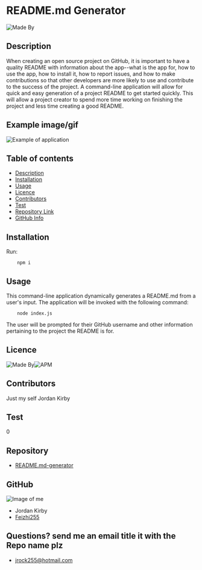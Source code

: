 
# **README.md Generator**
![Made By](https://img.shields.io/badge/Made%20by-Jordan%20Kirby-red)
## Description 
When creating an open source project on GitHub, it is important to have a quality README with information about the app--what is the app for, how to use the app, how to install it, how to report issues, and how to make contributions so that other developers are more likely to use and contribute to the success of the project. A command-line application will allow for quick and easy generation of a project README to get started quickly. This will allow a project creator to spend more time working on finishing the project and less time creating a good README.

## Example image/gif

![Example of application](./assests/image/README-eample.png)

## Table of contents
- [Description](#Description)
- [Installation](#Installation)
- [Usage](#Usage)
- [Licence](#Licence)
- [Contributors](#Contributors)
- [Test](#Test)
- [Repository Link](#Repository)
- [GitHub Info](#GitHub) 
## Installation
  Run:

        npm i
        
## Usage
  This command-line application dynamically generates a README.md from a user's input. The application will be invoked with the following command:

        node index.js

  The user will be prompted for their GitHub username and other information pertaining to the project the README is for.
## Licence
![Made By](https://img.shields.io/badge/Made%20by-Jordan%20Kirby-red)![APM](https://img.shields.io/apm/l/npm)
## Contributors
Just my self Jordan Kirby
## Test
0
## Repository
- [README.md-generator](https://github.com/Feizhi255/README.md-generator)
## GitHub
![Image of me](https://avatars2.githubusercontent.com/u/64999600?v=4)
- Jordan Kirby
- [Feizhi255](https://github.com/Feizhi255)
## Questions? send me an email title it with the Repo name plz
- <jrock255@hotmail.com>
